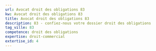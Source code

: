 ```yaml
---
url: Avocat droit des obligations 83
kw: Avocat droit des obligations 83
title: Avocat droit des obligations 83
description: 83 - confiez-nous votre dossier droit des obligations
tag_ville: 83
competence: droit des obligations
expertise: droit-commercial
extertise_id: 4
---
```

